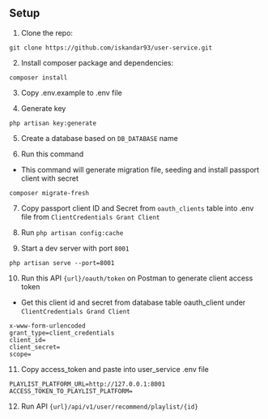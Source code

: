 ## Setup

1. Clone the repo:
```
git clone https://github.com/iskandar93/user-service.git
```

2. Install composer package and dependencies:

```
composer install
```

3. Copy .env.example to .env file

4. Generate key
```
php artisan key:generate
```

5. Create a database based on `DB_DATABASE` name

6. Run this command
- This command will generate migration file, seeding and install passport client with secret
```
composer migrate-fresh
```

7. Copy passport client ID and Secret from `oauth_clients` table into .env file from `ClientCredentials Grant Client`

8. Run `php artisan config:cache`

9. Start a dev server with port `8001`
```
php artisan serve --port=8001
```

10. Run this API `{url}/oauth/token` on Postman to generate client access token
- Get this client id and secret from database table oauth_client under `ClientCredentials Grand Client`
```
x-www-form-urlencoded
grant_type=client_credentials
client_id= 
client_secret= 
scope=
```

11. Copy access_token and paste into user_service .env file 
```
PLAYLIST_PLATFORM_URL=http://127.0.0.1:8001
ACCESS_TOKEN_TO_PLAYLIST_PLATFORM=
```

12. Run API `{url}/api/v1/user/recommend/playlist/{id}`
